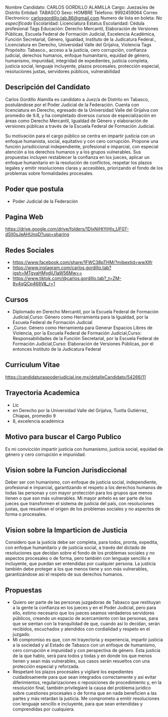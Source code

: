 Nombre Candidato: CARLOS GORDILLO ALAMILLA
Cargo: Juezas/es de Distrito
Entidad: TABASCO
Sexo: HOMBRE
Telefono: 9992459064
Correo Electronico: carlosgordillo.tab.86@gmail.com
Numero de lista en boleta: *No especificado*
Escolaridad: Licenciatura
Estatus Escolaridad: Cédula profesional
Tags Educación: Derecho Mercantil, Elaboración de Versiones Públicas, Escuela Federal de Formación Judicial, Excelencia Académica, Función Secretarial, Género, Igualdad, Instituto de la Judicatura Federal., Licenciatura en Derecho, Universidad Valle del Grijalva, Violencia
Tags Propósito: Tabasco., acceso a la justicia, cero corrupción, confianza judicial, derechos humanos, enfoque humanitario, equidad de género, humanismo, impunidad, integridad de expedientes, justicia completa, justicia social, lenguaje incluyente, plazos procesales, protección especial, resoluciones justas, servidores públicos, vulnerabilidad


## Descripción del Candidato 

Carlos Gordillo Alamilla es candidato a Juez/a de Distrito en Tabasco, postulándose por el Poder Judicial de la Federación. Cuenta con licenciatura en Derecho, egresado de la Universidad Valle del Grijalva con promedio de 9.8, y ha completado diversos cursos de especialización en áreas como Derecho Mercantil, Igualdad de Género y elaboración de versiones públicas a través de la Escuela Federal de Formación Judicial.

Su motivación para el cargo público se centra en impartir justicia con un enfoque humanista, social, equitativo y con cero corrupción. Propone una función jurisdiccional independiente, profesional e imparcial, con especial atención a los derechos humanos y a los grupos vulnerables. Sus propuestas incluyen restablecer la confianza en los jueces, aplicar un enfoque humanitario en la resolución de conflictos, respetar los plazos legales y emitir resoluciones claras y accesibles, priorizando el fondo de los problemas sobre formalidades procesales.


## Poder que postula

- Poder Judicial de la Federación


## Pagina Web

https://drive.google.com/drive/folders/1DIxNiHtYiHIv_UF07-dSlI0sJeAHUnqD?usp=sharing


## Redes Sociales

- https://www.facebook.com/share/1FWC38pTHM/?mibextid=wwXIfr
- https://www.instagram.com/carlos.gordillo.tab?igsh=MTgyaHMydjU1aW56Mw==
- https://www.tiktok.com/@carlos.gordillo.tab?_t=ZM-8v4qQCp468V&_r=1


## Cursos

- Diplomado en Derecho Mercantil, por la Escuela Federal de Formación Judicial,Curso: Género como Herramienta para la Igualdad, por la Escuela Federal de Formación Judicial
- ,Curso: Género como Herramienta para Generar Espacios Libres de Violencia, por la Escuela Federal de Formación Judicial,Curso: Responsabilidades de la Función Secretarial, por la Escuela Federal de Formación Judicial,Curso: Elaboración de Versiones Públicas, por el entonces Instituto de la Judicatura Federal


## Curriculum Vitae

https://candidaturaspoderjudicial.ine.mx/detalleCandidato/54266/11


## Trayectoria Academica

- Lic
- en Derecho por la Universidad Valle del Grijalva, Tuxtla Gutiérrez, Chiapas, promedio 9
- 8, excelencia académica


## Motivo para buscar el Cargo Publico

Es mi convicción impartir justicia con humanismo, justicia social, equidad de género y cero corrupción e impunidad.


## Vision sobre la Funcion Jurisdiccional

Deber ser con humanismo, con enfoque de justicia social, independiente, profesional e imparcial, garantizando el respeto a los derechos humanos de todas las personas y con mayor protección para los grupos que menos tienen o que son más vulnerables. Mi mayor anhelo es ser parte de los jueces que transformen el sistema de justicia del país, con resoluciones justas, que resuelvan el origen de los problemas sociales y no aspectos de forma o procesales.


## Vision sobre la Imparticion de Justicia

Considero que la justicia debe ser completa, para todos, pronta, expedita, con enfoque humanitario y de justicia social, a través del dictado de resoluciones que decidan sobre el fondo de los problemas sociales y no aspectos procesales o de forma, pero también con lenguaje sencillo e incluyente, que puedan ser entendidas por cualquier persona. La justicia también debe proteger a los que menos tiene y son más vulnerables, garantizándose así el respeto de sus derechos humanos.


## Propuestas

- Quiero ser parte de las personas juzgadoras de Tabasco que restituyan a la gente la confianza en los jueces y en el Poder Judicial, pero para ello, estimo necesario que los jueces seamos verdaderos servidores públicos, creando un espacio de acercamiento con las personas, para que se sientan con la tranquilidad de que, cuando así lo decidan, serán recibidos, escuchados y atendidos con cordialidad y respeto en el juzgado.
- Mi compromiso es que, con mi trayectoria y experiencia, impartir justicia a la sociedad y al Estado de Tabasco con un enfoque de humanismo, cero corrupción e impunidad y con perspectiva de género. Esta justicia de la que hablo, será para todos y todas y en donde los que menos tienen y sean más vulnerables, sus casos serán resueltos con una protección especial y reforzada.
- Respetaré los plazos procesales y vigilaré los expedientes cuidadosamente para que sean integrados correctamente y así evitar diferimientos, regularizaciones o reposiciones de procedimiento y, en la resolución final, también privilegiaré la causa del problema jurídico sobre cuestiones procesales o de forma que en nada beneficien a las partes y más retardan la justicia. Me comprometo a emitir resoluciones con lenguaje sencillo e incluyente, para que sean entendidas y comprendidas por cualquiera.

